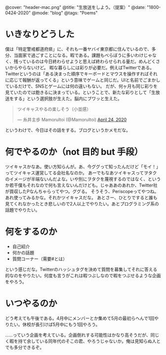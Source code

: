@cover: "header-mac.png"
@title: "生放送をしよう。（提案）"
@date: "1800-0424-2020"
@mode: "blog"
@tags: "Poems"

# いきなりどうした
僕は「特定警戒都道府県」に、それも一番ヤバイ東京都に住んでいるので、多分、当面家で過ごすことになる。暇である。課題もべらぼうに多いわけじゃなく、残っているのは今日終わらせようと思えば終わらせられる量だ。めんどくさいからやらないけど。
暇な暮らしには彩りが必要だ。例えばTwitterである。Twitterというのは「ある決まった順序でキーボードとマウスを操作すればそれに応じて報酬が返ってくる」という意味でゲームと同じだ。UIと名前でごまかしているだけで、SNSとゲームには何の違いもない。
だが、何ヶ月も同じ彩りを見ていたのでは飽きるに決まっている。ということで、新たな彩りとして「生放送をする」という選択肢が生えた。脳内にブワッと生えた。
<blockquote class="twitter-tweet"><p lang="ja" dir="ltr">ツイキャスやるの楽しそう（小並感）</p>&mdash; 糸井主歩 MamoruItoi (@MamoruItoi) <a href="https://twitter.com/MamoruItoi/status/1253658451097448449?ref_src=twsrc%5Etfw">April 24, 2020</a></blockquote> <script async src="https://platform.twitter.com/widgets.js" charset="utf-8"></script>
というわけで、今日はその話をする。ブログというかメモだな。

# 何でやるのか（not 目的 but 手段）
ツイキャスかなあ。使い方知らんが。あ、今ググって知ったんだけど「モイ！」ってツイキャス運営してる会社名なのか。
あーでもなあツイキャスってヲタクのイメージが半端ないんだよな。いや別にヲタクを蔑視するのではなく、というか若干僕もそれなので何も言えないんだけども。じゃああのあれか、Twitter社が買収したPなんちゃらってやつ。ググる。
そうそう、Periscopeってやつね。あれ使ってみるかな。それかツイキャスだな。
あとさー、ひとりですると誰も見てくれなかったとき悲しいので2人以上でやりたい。あとプログラミング系の話題でやりたい。

# 何をするのか

- 自己紹介
- 何かの話題
- 質問コーナー（需要#とは）

という感じだな。Twitterのハッシュタグを決めて質問を募集してそれに答える的なのをやりたい。何度も言うがこれは暇つぶしなので暇をつぶせるような企画をやろう。

# いつやるのか
どう考えても午後である。4月中にメンバーとか集めて5月の最初らへんで1回やりたい。休校が長引けば5月中にもう1回やろう。

……っていう企画を考えている。企画倒れする可能性はかなり高そうだが、同じく暇を持て余している同年代のそこの君、やろうじゃないか。俺は見知らぬ人とでも多分できるぞ。